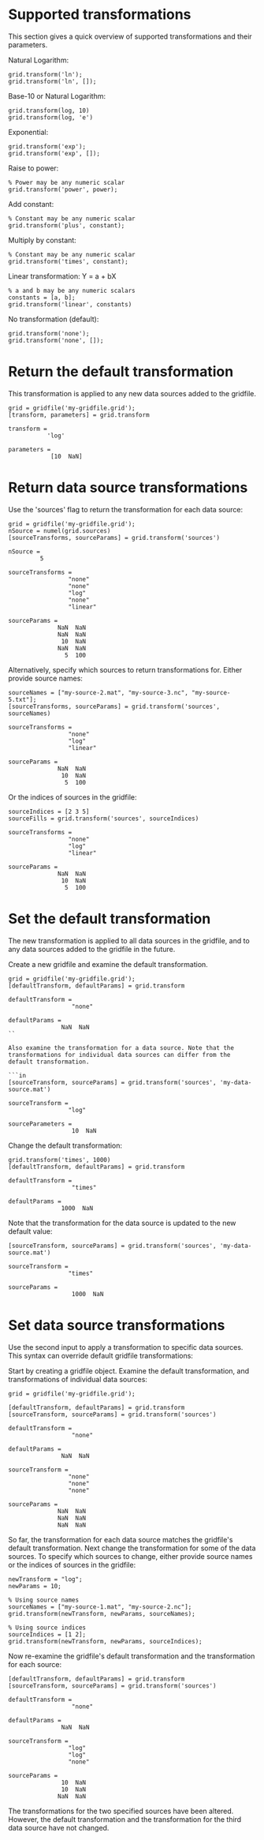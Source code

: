 # Supported transformations

This section gives a quick overview of supported transformations and their parameters.

Natural Logarithm:

```
grid.transform('ln');
grid.transform('ln', []);
```

Base-10 or Natural Logarithm:

```
grid.transform(log, 10)
grid.transform(log, 'e')
```

Exponential:

```
grid.transform('exp');
grid.transform('exp', []);
```

Raise to power:

```
% Power may be any numeric scalar
grid.transform('power', power);
```

Add constant:

```
% Constant may be any numeric scalar
grid.transform('plus', constant);
```

Multiply by constant:

```in
% Constant may be any numeric scalar
grid.transform('times', constant);
```

Linear transformation:  Y = a + bX

```
% a and b may be any numeric scalars
constants = [a, b];
grid.transform('linear', constants)
```

No transformation (default):

```
grid.transform('none');
grid.transform('none', []);
```


# Return the default transformation

This transformation is applied to any new data sources added to the gridfile.

```in
grid = gridfile('my-gridfile.grid');
[transform, parameters] = grid.transform
```

```out
transform =
           'log'
           
parameters =
            [10  NaN]
```



# Return data source transformations

Use the 'sources' flag to return the transformation for each data source:

```in
grid = gridfile('my-gridfile.grid');
nSource = numel(grid.sources)
[sourceTransforms, sourceParams] = grid.transform('sources')
```

```out
nSource =
         5

sourceTransforms =
                 "none"
                 "none"
                 "log"
                 "none"
                 "linear"

sourceParams =
              NaN  NaN
              NaN  NaN
               10  NaN
              NaN  NaN
                5  100
```

Alternatively, specify which sources to return transformations for. Either provide source names:

```in
sourceNames = ["my-source-2.mat", "my-source-3.nc", "my-source-5.txt"];
[sourceTransforms, sourceParams] = grid.transform('sources', sourceNames)
```

```out
sourceTransforms =
                 "none"
                 "log"
                 "linear"

sourceParams =
              NaN  NaN
               10  NaN
                5  100
```

Or the indices of sources in the gridfile:

```in
sourceIndices = [2 3 5]
sourceFills = grid.transform('sources', sourceIndices)
```

```out
sourceTransforms =
                 "none"
                 "log"
                 "linear"

sourceParams =
              NaN  NaN
               10  NaN
                5  100
```




# Set the default transformation

The new transformation is applied to all data sources in the gridfile, and to any data sources added to the gridfile in the future.

Create a new gridfile and examine the default transformation.

```in
grid = gridfile('my-gridfile.grid');
[defaultTransform, defaultParams] = grid.transform
```

```out
defaultTransform =
                  "none"
                  
defaultParams =
               NaN  NaN
``

Also examine the transformation for a data source. Note that the transformations for individual data sources can differ from the default transformation.

```in
[sourceTransform, sourceParams] = grid.transform('sources', 'my-data-source.mat')
```

```out
sourceTransform =
                 "log"
                 
sourceParameters =
                  10  NaN
```

Change the default transformation:

```in
grid.transform('times', 1000)
[defaultTransform, defaultParams] = grid.transform
```

```out
defaultTransform =
                  "times"
                  
defaultParams =
               1000  NaN
```

Note that the transformation for the data source is updated to the new default value:

```in
[sourceTransform, sourceParams] = grid.transform('sources', 'my-data-source.mat')
```

```out
sourceTransform =
                 "times"
                 
sourceParams =
                  1000  NaN
```


# Set data source transformations

Use the second input to apply a transformation to specific data sources. This syntax can override default gridfile transformations:

Start by creating a gridfile object. Examine the default transformation, and transformations of individual data sources:

```in
grid = gridfile('my-gridfile.grid');

[defaultTransform, defaultParams] = grid.transform
[sourceTransform, sourceParams] = grid.transform('sources')
```

```out
defaultTransform =
                  "none"

defaultParams =
               NaN  NaN

sourceTransform =
                 "none"
                 "none"
                 "none"

sourceParams = 
              NaN  NaN
              NaN  NaN
              NaN  NaN
```

So far, the transformation for each data source matches the gridfile's default transformation. Next change the transformation for some of the data sources. To specify which sources to change, either provide source names or the indices of sources in the gridfile:

```
newTransform = "log";
newParams = 10;

% Using source names
sourceNames = ["my-source-1.mat", "my-source-2.nc"];
grid.transform(newTransform, newParams, sourceNames);

% Using source indices
sourceIndices = [1 2];
grid.transform(newTransform, newParams, sourceIndices);
```

Now re-examine the gridfile's default transformation and the transformation for each source:

```in
[defaultTransform, defaultParams] = grid.transform
[sourceTransform, sourceParams] = grid.transform('sources')
```

```out
defaultTransform =
                  "none"

defaultParams =
               NaN  NaN

sourceTransform =
                 "log"
                 "log"
                 "none"

sourceParams = 
               10  NaN
               10  NaN
              NaN  NaN
```

The transformations for the two specified sources have been altered. However, the default transformation and the transformation for the third data source have not changed.

